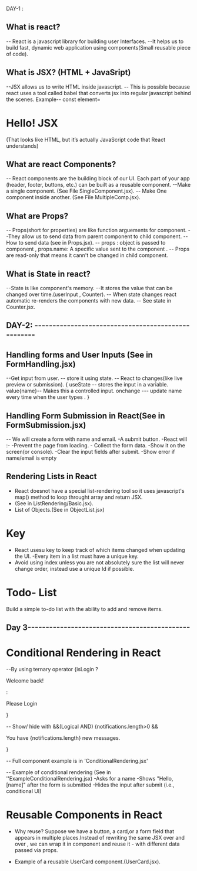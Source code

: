 DAY-1 :

## What is react?
-- React is a javascript library for building user Interfaces.
--It helps us to build fast, dynamic web application using components(Small reusable piece of code).


## What is JSX?  (HTML + JavaSript)
--JSX allows us to write HTML inside javascript.
-- This is possible because react uses a tool called babel that converts jsx into regular      javascript behind the scenes.
Example-- const element=<h1> Hello! JSX </h1>   (That looks like HTML, but it’s actually JavaScript code that React understands)


## What are react Components?
-- React components are the building block of our UI. Each part of your app (header, footer, buttons, etc.) can be built as a reusable component. 
--Make a single component. (See File SingleComponent.jsx). 
-- Make One component inside another. (See File MultipleComp.jsx).


## What are Props?
-- Props(short for properties) are like function arguements for component.
--They allow us to send data from parent component to child component.
-- How to send data (see in Props.jsx).
-- props : object is passed to component ,  props.name: A specific value sent to the component .
-- Props are read-only that means it cann't be changed in child component.


## What is State in react?
--State is like component's memory.
--It stores the value that can be changed over time.(userInput , Counter).
-- When state changes react automatic re-renders the components with new data.
-- See state in Counter.jsx.




## DAY-2: ---------------------------------------------------
## Handling forms and User Inputs (See in FormHandling.jsx)
--Get input from user.
-- store it using state.
-- React to changes(like live preview or submission).
{
    useState -- stores the input in a variable.
    value{name}-- Makes this a controlled input.
    onchange --- update name every time when the user types .
}



## Handling Form Submission in React(See in FormSubmission.jsx)
-- We will create a form with name and email.
   -A submit button.
   -React will :-
     -Prevent the page from loading.
     - Collect the form data.
     -Show it on the screen(or console).
     -Clear the input fields after submit.
     -Show error if name/email is empty



## Rendering Lists in React
- React doesnot have a special list-rendering tool so it uses javascript's map() method to loop throught array and return JSX.
- (See in ListRendering/Basic.jsx).
- List of Objects.(See in ObjectList.jsx)

# Key 
- React usesu key to keep track of which items changed when updating the UI.
-Every item in a list must have a unique key.
- Avoid using index unless you are not absolutely sure the list will never change order, instead use a unique Id if possible.



# Todo- List
Build a simple to-do list with the ability to add and remove items.


## Day 3---------------------------------------------

# Conditional Rendering in React
--By using ternary operator
  {isLogin ?<p> Welcome back!</p>: <p>Please Login</p>}

-- Show/ hide with &&(Logical AND)
   {notifications.length>0 && <p> You have {notifications.length} new messages.</p>}

-- Full component example is in 'ConditionalRendering.jsx'

-- Example of conditional rendering (See in ''ExampleConditionalRendering.jsx)
  -Asks for a name
  -Shows "Hello, [name]" after the form is submitted
  -Hides the input after submit (i.e., conditional UI)


# Reusable Components in React
- Why reuse?
  Suppose we have a button, a card,or a form field that appears in multiple places.Instead of rewriting the same JSX over and over , we can wrap it in component and reuse it - with different data passed via props.

- Example of a reusable UserCard component.(UserCard.jsx).




